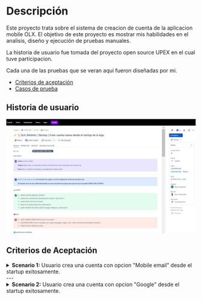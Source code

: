# Descripción

Este proyecto trata sobre el sistema de creacion de cuenta de la aplicacion mobile OLX.
El objetivo de este proyecto es mostrar mis habilidades en el analisis, diseño y ejecución de pruebas manuales.

La historia de usuario fue tomada del proyecto open source UPEX en el cual tuve participacion.

Cada una de las pruebas que se veran aqui fueron diseñadas por mi.

* [Criterios de aceptación]()
* [Casos de prueba]()
  

## Historia de usuario
  
![](https://github.com/Pablo-n15/Proyecto-2/blob/main/USER%20STORY.jpg)


## Criterios de Aceptación

<details>
<summary>
<b>Scenario 1:</b> Usuario crea una cuenta con opcion "Mobile email" desde el startup exitosamente.
</summary>
<br>
 <em> <b>WHEN</b> Usuario selecciona un país.
  
  <b>And</b> Selecciona o ingresa un email de cuenta no registrada con la opción "mobile email" para continuar manualmente.
  
  <b>And</b> Autentica el email atraves de un envio de codigo al emaul usado.
  
  <b>And</b> Crea una contraseña de usuario.
  
  <b>And</b> Selecciona una localidad (por geolocalización o agrega manualmente).
  
  <b>THEN</b> Usuario entra al Homepage de la App como usuario registrado.
  
  <b>And</b> Tiene acceso a todas las opciones de la App como usuario registrado.
  
  <b>And</b> En el tab "MI CUENTA" se habilita el proceso de "Completar mi cuenta" (si se omitieron los pasos de completar cuenta).
</details></em>
---

<details>
<summary>
<b>Scenario 2:</b> Usuario crea una cuenta con opcion "Google" desde el startup exitosamente.
</summary>
<br> <em>
    <b>WHEN</b> Uusario selecciona un país.
    
    And Selecciona un email de cuenta NO REGISTRADA con la opción "Google" para continuar automático.
    
    And Selecciona una localidad (por geolocalización o agrega manualmente).
    
    <b>THEN</b> Usuario entra al Homepage de la App como usuario registrado.
    
    <b>And</b> Tiene acceso a todas las opciones de la App como usuario registrado.
    
    <b>And</b> En el tab "MI CUENTA" se habilita el proceso de "Completar mi cuenta" (si se omitieron los pasos de completar cuenta).
</details> </em>
